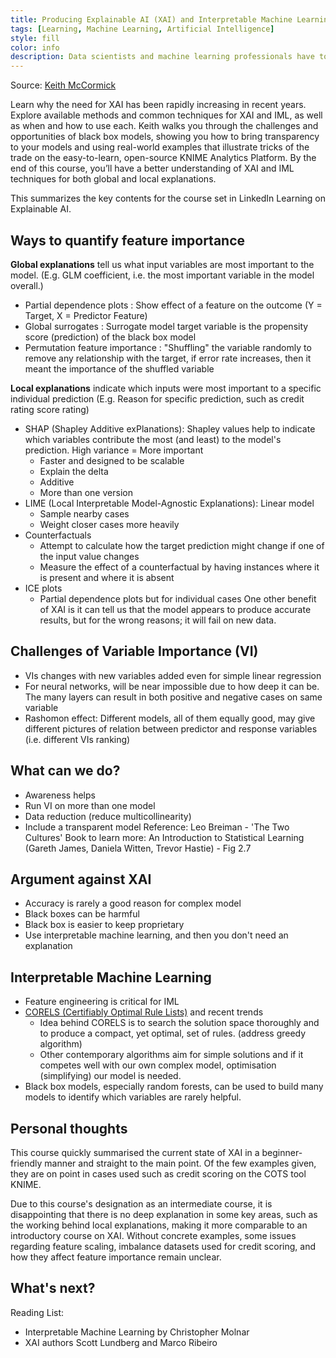 ```yaml
---
title: Producing Explainable AI (XAI) and Interpretable Machine Learning Solutions
tags: [Learning, Machine Learning, Artificial Intelligence]
style: fill
color: info
description: Data scientists and machine learning professionals have to stay apace with the latest techniques and approaches in the field. In this course, instructor Keith McCormick shows us how to produce explainable AI (XAI) and interpretable machine learning (IML) solutions.
---
```


Source: [Keith McCormick](https://www.linkedin.com/learning/machine-learning-and-ai-foundations-producing-explainable-ai-xai-and-interpretable-machine-learning-solutions)

Learn why the need for XAI has been rapidly increasing in recent years. Explore available methods and common techniques for XAI and IML, as well as when and how to use each. Keith walks you through the challenges and opportunities of black box models, showing you how to bring transparency to your models and using real-world examples that illustrate tricks of the trade on the easy-to-learn, open-source KNIME Analytics Platform. By the end of this course, you’ll have a better understanding of XAI and IML techniques for both global and local explanations.

This summarizes the key contents for the course set in LinkedIn Learning on Explainable AI.

## Ways to quantify feature importance
**Global explanations** tell us what input variables are most important to the model. (E.g. GLM coefficient, i.e. the most important variable in the model overall.)
- Partial dependence plots : Show effect of a feature on the outcome (Y = Target, X = Predictor Feature)
- Global surrogates : Surrogate model target variable is the propensity score (prediction) of the black box model
- Permutation feature importance : "Shuffling" the variable randomly to remove any relationship with the target, if error rate increases, then it meant the importance of the shuffled variable

**Local explanations** indicate which inputs were most important to a specific individual prediction (E.g. Reason for specific prediction, such as credit rating score rating)
- SHAP (Shapley Additive exPlanations): Shapley values help to indicate which variables contribute the most (and least) to the model's prediction. High variance = More important
    - Faster and designed to be scalable 
    - Explain the delta
    - Additive
    - More than one version
- LIME (Local Interpretable Model-Agnostic Explanations): Linear model
    - Sample nearby cases
    - Weight closer cases more heavily
- Counterfactuals
    - Attempt to calculate how the target prediction might change if one of the input value changes
    - Measure the effect of a counterfactual by having instances where it is present and where it is absent
- ICE plots
    - Partial dependence plots but for individual cases
One other benefit of XAI is it can tell us that the model appears to produce accurate results, but for the wrong reasons; it will fail on new data.

## Challenges of Variable Importance (VI)
- VIs changes with new variables added even for simple linear regression
- For neural networks, will be near impossible due to how deep it can be. The many layers can result in both positive and negative cases on same variable
- Rashomon effect: Different models, all of them equally good, may give different pictures of relation between predictor and response variables (i.e. different VIs ranking)


## What can we do?
- Awareness helps
- Run VI on more than one model
- Data reduction (reduce multicollinearity)
- Include a transparent model
Reference: Leo Breiman - 'The Two Cultures'
Book to learn more: An Introduction to Statistical Learning (Gareth James, Daniela Witten, Trevor Hastie) - Fig 2.7

## Argument against XAI
- Accuracy is rarely a good reason for complex model
- Black boxes can be harmful
- Black box is easier to keep proprietary
- Use interpretable machine learning, and then you don't need an explanation

## Interpretable Machine Learning
- Feature engineering is critical for IML
- [CORELS (Certifiably Optimal Rule Lists)](https://corels.eecs.harvard.edu/) and recent trends
    - Idea behind CORELS is to search the solution space thoroughly and to produce a compact, yet optimal, set of rules. (address greedy algorithm)
    - Other contemporary algorithms aim for simple solutions and if it competes well with our own complex model, optimisation (simplifying) our model is needed.
- Black box models, especially random forests, can be used to build many models to identify which variables are rarely helpful.

## Personal thoughts
This course quickly summarised the current state of XAI in a beginner-friendly manner and straight to the main point. Of the few examples given, they are on point in cases used such as credit scoring on the COTS tool KNIME.

Due to this course's designation as an intermediate course, it is disappointing that there is no deep explanation in some key areas, such as the working behind local explanations, making it more comparable to an introductory course on XAI. Without concrete examples, some issues regarding feature scaling, imbalance datasets used for credit scoring, and how they affect feature importance remain unclear.

## What's next?
Reading List:
- Interpretable Machine Learning by Christopher Molnar
- XAI authors Scott Lundberg and Marco Ribeiro